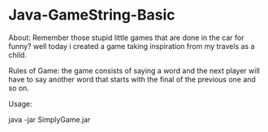 # Java-GameString-Basic

About:
Remember those stupid little games that are done in the car for funny? well today i created a game taking inspiration from my travels as a child.

Rules of Game:
the game consists of saying a word and the next player will have to say another word that starts with the final of the previous one and so on.

Usage:

java -jar SimplyGame.jar
